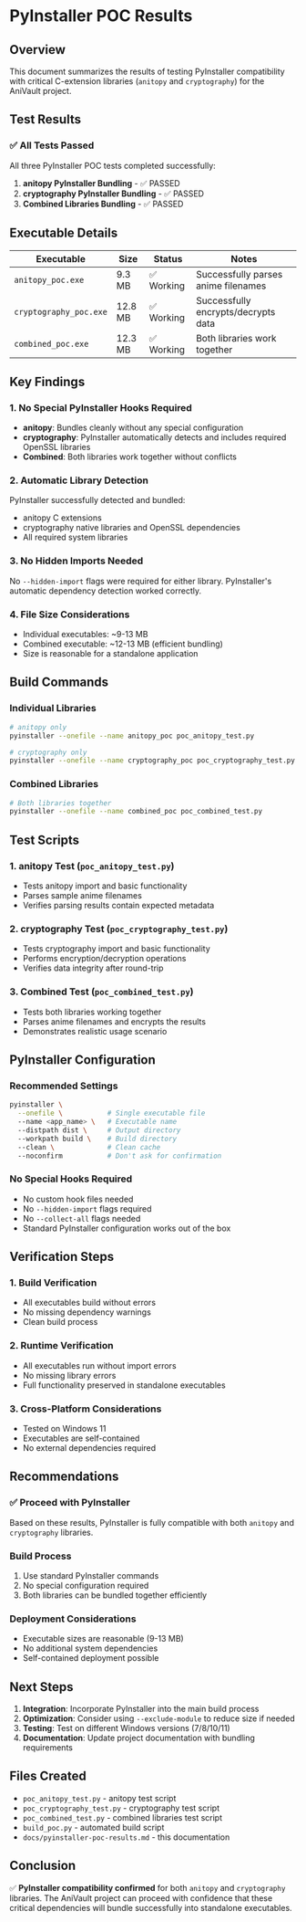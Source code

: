 # PyInstaller POC Results

## Overview

This document summarizes the results of testing PyInstaller compatibility with critical C-extension libraries (`anitopy` and `cryptography`) for the AniVault project.

## Test Results

### ✅ All Tests Passed

All three PyInstaller POC tests completed successfully:

1. **anitopy PyInstaller Bundling** - ✅ PASSED
2. **cryptography PyInstaller Bundling** - ✅ PASSED
3. **Combined Libraries Bundling** - ✅ PASSED

## Executable Details

| Executable | Size | Status | Notes |
|------------|------|--------|-------|
| `anitopy_poc.exe` | 9.3 MB | ✅ Working | Successfully parses anime filenames |
| `cryptography_poc.exe` | 12.8 MB | ✅ Working | Successfully encrypts/decrypts data |
| `combined_poc.exe` | 12.3 MB | ✅ Working | Both libraries work together |

## Key Findings

### 1. No Special PyInstaller Hooks Required

- **anitopy**: Bundles cleanly without any special configuration
- **cryptography**: PyInstaller automatically detects and includes required OpenSSL libraries
- **Combined**: Both libraries work together without conflicts

### 2. Automatic Library Detection

PyInstaller successfully detected and bundled:
- anitopy C extensions
- cryptography native libraries and OpenSSL dependencies
- All required system libraries

### 3. No Hidden Imports Needed

No `--hidden-import` flags were required for either library. PyInstaller's automatic dependency detection worked correctly.

### 4. File Size Considerations

- Individual executables: ~9-13 MB
- Combined executable: ~12-13 MB (efficient bundling)
- Size is reasonable for a standalone application

## Build Commands

### Individual Libraries
```bash
# anitopy only
pyinstaller --onefile --name anitopy_poc poc_anitopy_test.py

# cryptography only
pyinstaller --onefile --name cryptography_poc poc_cryptography_test.py
```

### Combined Libraries
```bash
# Both libraries together
pyinstaller --onefile --name combined_poc poc_combined_test.py
```

## Test Scripts

### 1. anitopy Test (`poc_anitopy_test.py`)
- Tests anitopy import and basic functionality
- Parses sample anime filenames
- Verifies parsing results contain expected metadata

### 2. cryptography Test (`poc_cryptography_test.py`)
- Tests cryptography import and basic functionality
- Performs encryption/decryption operations
- Verifies data integrity after round-trip

### 3. Combined Test (`poc_combined_test.py`)
- Tests both libraries working together
- Parses anime filenames and encrypts the results
- Demonstrates realistic usage scenario

## PyInstaller Configuration

### Recommended Settings
```bash
pyinstaller \
  --onefile \           # Single executable file
  --name <app_name> \   # Executable name
  --distpath dist \     # Output directory
  --workpath build \    # Build directory
  --clean \             # Clean cache
  --noconfirm           # Don't ask for confirmation
```

### No Special Hooks Required
- No custom hook files needed
- No `--hidden-import` flags required
- No `--collect-all` flags needed
- Standard PyInstaller configuration works out of the box

## Verification Steps

### 1. Build Verification
- All executables build without errors
- No missing dependency warnings
- Clean build process

### 2. Runtime Verification
- All executables run without import errors
- No missing library errors
- Full functionality preserved in standalone executables

### 3. Cross-Platform Considerations
- Tested on Windows 11
- Executables are self-contained
- No external dependencies required

## Recommendations

### ✅ Proceed with PyInstaller
Based on these results, PyInstaller is fully compatible with both `anitopy` and `cryptography` libraries.

### Build Process
1. Use standard PyInstaller commands
2. No special configuration required
3. Both libraries can be bundled together efficiently

### Deployment Considerations
- Executable sizes are reasonable (9-13 MB)
- No additional system dependencies
- Self-contained deployment possible

## Next Steps

1. **Integration**: Incorporate PyInstaller into the main build process
2. **Optimization**: Consider using `--exclude-module` to reduce size if needed
3. **Testing**: Test on different Windows versions (7/8/10/11)
4. **Documentation**: Update project documentation with bundling requirements

## Files Created

- `poc_anitopy_test.py` - anitopy test script
- `poc_cryptography_test.py` - cryptography test script
- `poc_combined_test.py` - combined libraries test script
- `build_poc.py` - automated build script
- `docs/pyinstaller-poc-results.md` - this documentation

## Conclusion

✅ **PyInstaller compatibility confirmed** for both `anitopy` and `cryptography` libraries. The AniVault project can proceed with confidence that these critical dependencies will bundle successfully into standalone executables.
